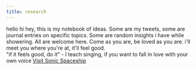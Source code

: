```yaml
---
title: research
---
```


hello hi hey, this is my notebook of ideas.
Some are my tweets, some are journal entries on specific topics.
Some are random insights i have while showering.
All are welcome here.
Come as you are, be loved as you are. i'll meet you where you're at, it'll feel good.<br>
"if it feels good, do it" - I teach singing, if you want to fall in love with your own voice [Visit Sonic Spaceship](https://confused-ton-5c4.notion.site/Welcome-Aboard-the-Sonic-Spaceship-17657185b7388061a737de28490d8787)
